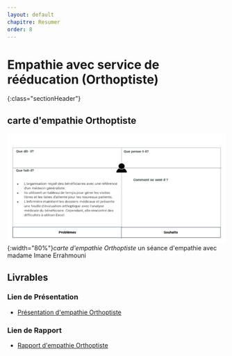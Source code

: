 ```yaml
---
layout: default
chapitre: Resumer
order: 8
---
```

# Empathie avec service de rééducation (Orthoptiste) 
{:class="sectionHeader"}
<!-- new slide -->
## carte d'empathie Orthoptiste 
![carte d'empathie Orthoptiste](./images/carte-empathie-orthoptiste-Imane-Errahmouni.png){:width="80%"}*carte d'empathie Orthoptiste*
un séance d'empathie avec madame Imane Errahmouni 

## Livrables

### Lien de Présentation
- [Présentation d'empathie Orthoptiste](/besoin/empathie-orthoptiste/presentation.html)

### Lien de Rapport
- [Rapport d'empathie Orthoptiste](/besoin/empathie-orthoptiste/rapport.html)
<!-- new slide -->